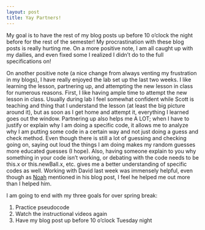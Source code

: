 ```yaml
---
layout: post
title: Yay Partners!
---
```


My goal is to have the rest of my blog posts up before 10 o’clock the night before for the rest of the semester! My procrastination with these blog posts is really hurting me.  On a more positive note, I am all caught up with my dailies, and even fixed some I realized I didn’t do to the full specifications on!  

On another positive note (a nice change from always venting my frustration in my blogs), I have really enjoyed the lab set up the last two weeks.  I like learning the lesson, partnering up, and attempting the new lesson in class for numerous reasons.  First, I like having ample time to attempt the new lesson in class.  Usually during lab I feel somewhat confident while Scott is teaching and thing that I understand the lesson (at least the big picture around it), but as soon as I get home and attempt it, everything I learned goes out the window.  Partnering up also helps me A LOT; when I have to justify or explain why I am doing a specific code, it allows me to analyze why I am putting some code in a certain way and not just doing a guess and check method.  Even though there is still a lot of guessing and checking going on, saying out loud the things I am doing makes my random guesses more educated guesses (I hope).  Also, having someone explain to you why something in your code isn’t working, or debating with the code needs to be this.x or this.newBall.x, etc. gives me a better understanding of specific codes as well.  Working with David last week was immensely helpful, even though as   [Noah](http://noahmcmlln.github.io/blog/2016-03-09/i-luv-pseudocode.html) mentioned in his blog post, I feel he helped me out more than I helped him.  

I am going to end with my three goals for over spring break:
1.	Practice pseudocode
2.	Watch the instructional videos again
3.	Have my blog post up before 10 o’clock Tuesday night
